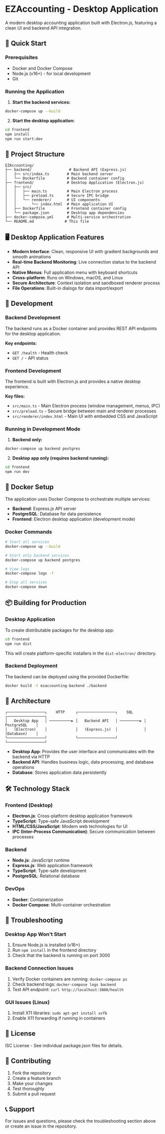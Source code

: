 # EZAccounting - Desktop Application

A modern desktop accounting application built with Electron.js, featuring a clean UI and backend API integration.

## 🚀 Quick Start

### Prerequisites
- Docker and Docker Compose
- Node.js (v16+) - for local development
- Git

### Running the Application

1. **Start the backend services:**
```bash
docker-compose up --build
```

2. **Start the desktop application:**
```bash
cd frontend
npm install
npm run start:dev
```

## 📁 Project Structure

```
EZAccounting/
├── backend/                 # Backend API (Express.js)
│   ├── src/index.ts        # Main backend server
│   └── Dockerfile          # Backend container config
├── frontend/               # Desktop Application (Electron.js)
│   ├── src/
│   │   ├── main.ts         # Main Electron process
│   │   ├── preload.ts      # Secure IPC bridge
│   │   └── renderer/       # UI components
│   │       └── index.html  # Main application UI
│   ├── Dockerfile          # Frontend container config
│   └── package.json        # Desktop app dependencies
├── docker-compose.yml      # Multi-service orchestration
└── README.md              # This file
```

## 🖥️ Desktop Application Features

- **Modern Interface**: Clean, responsive UI with gradient backgrounds and smooth animations
- **Real-time Backend Monitoring**: Live connection status to the backend API
- **Native Menus**: Full application menu with keyboard shortcuts
- **Cross-platform**: Runs on Windows, macOS, and Linux
- **Secure Architecture**: Context isolation and sandboxed renderer process
- **File Operations**: Built-in dialogs for data import/export

## 🔧 Development

### Backend Development
The backend runs as a Docker container and provides REST API endpoints for the desktop application.

**Key endpoints:**
- `GET /health` - Health check
- `GET /` - API status

### Frontend Development
The frontend is built with Electron.js and provides a native desktop experience.

**Key files:**
- `src/main.ts` - Main Electron process (window management, menus, IPC)
- `src/preload.ts` - Secure bridge between main and renderer processes
- `src/renderer/index.html` - Main UI with embedded CSS and JavaScript

### Running in Development Mode

1. **Backend only:**
```bash
docker-compose up backend postgres
```

2. **Desktop app only (requires backend running):**
```bash
cd frontend
npm run dev
```

## 🐳 Docker Setup

The application uses Docker Compose to orchestrate multiple services:

- **Backend**: Express.js API server
- **PostgreSQL**: Database for data persistence
- **Frontend**: Electron desktop application (development mode)

### Docker Commands

```bash
# Start all services
docker-compose up --build

# Start only backend services
docker-compose up backend postgres

# View logs
docker-compose logs -f

# Stop all services
docker-compose down
```

## 📦 Building for Production

### Desktop Application

To create distributable packages for the desktop app:

```bash
cd frontend
npm run dist
```

This will create platform-specific installers in the `dist-electron/` directory.

### Backend Deployment

The backend can be deployed using the provided Dockerfile:

```bash
docker build -t ezaccounting-backend ./backend
```

## 🔗 Architecture

```
┌─────────────────┐    HTTP     ┌─────────────────┐    SQL     ┌─────────────────┐
│   Desktop App   │ ──────────► │   Backend API   │ ─────────► │   PostgreSQL    │
│   (Electron)    │             │   (Express.js)  │            │   (Database)    │
└─────────────────┘             └─────────────────┘            └─────────────────┘
```

- **Desktop App**: Provides the user interface and communicates with the backend via HTTP
- **Backend API**: Handles business logic, data processing, and database operations
- **Database**: Stores application data persistently

## 🛠️ Technology Stack

### Frontend (Desktop)
- **Electron.js**: Cross-platform desktop application framework
- **TypeScript**: Type-safe JavaScript development
- **HTML/CSS/JavaScript**: Modern web technologies for UI
- **IPC (Inter-Process Communication)**: Secure communication between processes

### Backend
- **Node.js**: JavaScript runtime
- **Express.js**: Web application framework
- **TypeScript**: Type-safe development
- **PostgreSQL**: Relational database

### DevOps
- **Docker**: Containerization
- **Docker Compose**: Multi-container orchestration

## 🚨 Troubleshooting

### Desktop App Won't Start
1. Ensure Node.js is installed (v16+)
2. Run `npm install` in the frontend directory
3. Check that the backend is running on port 3000

### Backend Connection Issues
1. Verify Docker containers are running: `docker-compose ps`
2. Check backend logs: `docker-compose logs backend`
3. Test API endpoint: `curl http://localhost:3000/health`

### GUI Issues (Linux)
1. Install X11 libraries: `sudo apt-get install xvfb`
2. Enable X11 forwarding if running in containers

## 📝 License

ISC License - See individual package.json files for details.

## 🤝 Contributing

1. Fork the repository
2. Create a feature branch
3. Make your changes
4. Test thoroughly
5. Submit a pull request

## 📞 Support

For issues and questions, please check the troubleshooting section above or create an issue in the repository.


